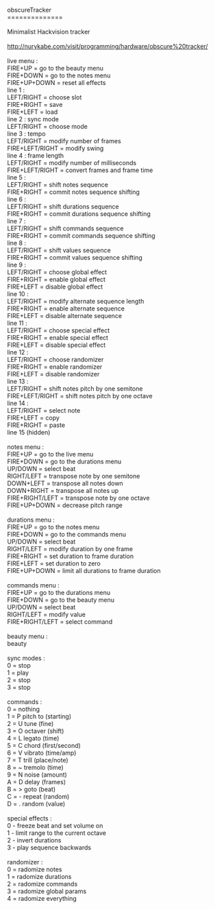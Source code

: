 obscureTracker<br/>
==============<br/>
<br/>
Minimalist Hackvision tracker<br/>
<br/>
http://nurykabe.com/visit/programming/hardware/obscure%20tracker/<br/>
<br/>
live menu :<br/>
FIRE+UP = go to the beauty menu<br/>
FIRE+DOWN = go to the notes menu<br/>
FIRE+UP+DOWN = reset all effects<br/>
line 1 :<br/>
LEFT/RIGHT = choose slot<br/>
FIRE+RIGHT = save<br/>
FIRE+LEFT = load<br/>
line 2 : sync mode<br/>
LEFT/RIGHT = choose mode<br/>
line 3 : tempo<br/>
LEFT/RIGHT = modify number of frames<br/>
FIRE+LEFT/RIGHT = modify swing<br/>
line 4 : frame length<br/>
LEFT/RIGHT = modify number of milliseconds<br/>
FIRE+LEFT/RIGHT = convert frames and frame time<br/>
line 5 :<br/>
LEFT/RIGHT = shift notes sequence<br/>
FIRE+RIGHT = commit notes sequence shifting<br/>
line 6 :<br/>
LEFT/RIGHT = shift durations sequence<br/>
FIRE+RIGHT = commit durations sequence shifting<br/>
line 7 :<br/>
LEFT/RIGHT = shift commands sequence<br/>
FIRE+RIGHT = commit commands sequence shifting<br/>
line 8 :<br/>
LEFT/RIGHT = shift values sequence<br/>
FIRE+RIGHT = commit values sequence shifting<br/>
line 9 :<br/>
LEFT/RIGHT = choose global effect<br/>
FIRE+RIGHT = enable global effect<br/>
FIRE+LEFT = disable global effect<br/>
line 10 :<br/>
LEFT/RIGHT = modify alternate sequence length<br/>
FIRE+RIGHT = enable alternate sequence<br/>
FIRE+LEFT = disable alternate sequence<br/>
line 11 :<br/>
LEFT/RIGHT = choose special effect<br/>
FIRE+RIGHT = enable special effect<br/>
FIRE+LEFT = disable special effect<br/>
line 12 :<br/>
LEFT/RIGHT = choose randomizer<br/>
FIRE+RIGHT = enable randomizer<br/>
FIRE+LEFT = disable randomizer<br/>
line 13 :<br/>
LEFT/RIGHT = shift notes pitch by one semitone<br/>
FIRE+LEFT/RIGHT = shift notes pitch by one octave<br/>
line 14 :<br/>
LEFT/RIGHT = select note<br/>
FIRE+LEFT = copy<br/>
FIRE+RIGHT = paste<br/>
line 15 (hidden)<br/>
<br/>
notes menu :<br/>
FIRE+UP = go to the live menu<br/>
FIRE+DOWN = go to the durations menu<br/>
UP/DOWN = select beat<br/>
RIGHT/LEFT = transpose note by one semitone<br/>
DOWN+LEFT = transpose all notes down<br/>
DOWN+RIGHT = transpose all notes up<br/>
FIRE+RIGHT/LEFT = transpose note by one octave<br/>
FIRE+UP+DOWN = decrease pitch range<br/>
<br/>
durations menu :<br/>
FIRE+UP = go to the notes menu<br/>
FIRE+DOWN = go to the commands menu<br/>
UP/DOWN = select beat<br/>
RIGHT/LEFT = modify duration by one frame<br/>
FIRE+RIGHT = set duration to frame duration<br/>
FIRE+LEFT = set duration to zero<br/>
FIRE+UP+DOWN = limit all durations to frame duration<br/>
<br/>
commands menu :<br/>
FIRE+UP = go to the durations menu<br/>
FIRE+DOWN = go to the beauty menu<br/>
UP/DOWN = select beat<br/>
RIGHT/LEFT = modify value<br/>
FIRE+RIGHT/LEFT = select command<br/>
<br/>
beauty menu :<br/>
beauty<br/>
<br/>
sync modes :<br/>
0 = stop<br/>
1 = play<br/>
2 = stop<br/>
3 = stop<br/>
<br/>
commands :<br/>
0 =   nothing<br/>
1 = P pitch to (starting)<br/>
2 = U tune (fine)<br/>
3 = O octaver (shift)<br/>
4 = L legato (time)<br/>
5 = C chord (first/second)<br/>
6 = V vibrato (time/amp)<br/>
7 = T trill (place/note)<br/>
8 = ~ tremolo (time)<br/>
9 = N noise (amount)<br/>
A = D delay (frames)<br/>
B = > goto (beat)<br/>
C = - repeat (random)<br/>
D = . random (value)<br/>
<br/>
special effects :<br/>
0 - freeze beat and set volume on<br/>
1 - limit range to the current octave<br/>
2 - invert durations<br/>
3 - play sequence backwards<br/>
<br/>
randomizer :<br/>
0 = radomize notes<br/>
1 = radomize durations<br/>
2 = radomize commands<br/>
3 = radomize global params<br/>
4 = radomize everything<br/>
<br/>
